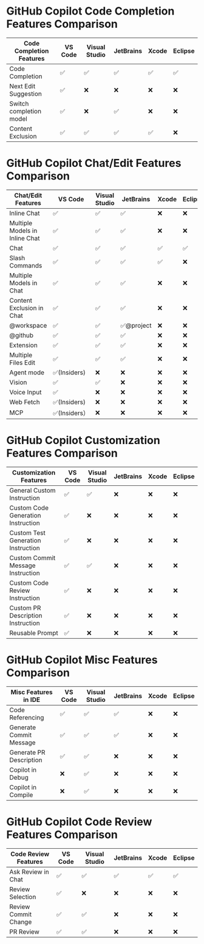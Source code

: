 # GitHub Copilot Code Completion Features Comparison

| Code Completion Features | VS Code | Visual Studio | JetBrains | Xcode | Eclipse |
|--------------------------|---------|---------------|-----------|-------|---------|
| Code Completion          | ✅       | ✅             | ✅         | ✅     | ✅       |
| Next Edit Suggestion     | ✅       | ❌             | ❌         | ❌     | ❌       |
| Switch completion model  | ✅       | ❌             | ✅         | ❌     | ❌       |
| Content Exclusion        | ✅       | ✅             | ✅         | ✅     | ❌       |

# GitHub Copilot Chat/Edit Features Comparison

| Chat/Edit Features       | VS Code       | Visual Studio | JetBrains     | Xcode | Eclipse |
|--------------------------|---------------|---------------|---------------|-------|---------|
| Inline Chat              | ✅             | ✅             | ✅             | ❌     | ❌       |
| Multiple Models in Inline Chat | ✅       | ✅             | ✅             | ❌     | ❌       |
| Chat                     | ✅             | ✅             | ✅             | ✅     | ✅       |
| Slash Commands           | ✅             | ✅             | ✅             | ✅     | ❌       |
| Multiple Models in Chat  | ✅             | ✅             | ✅             | ❌     | ❌       |
| Content Exclusion in Chat| ✅             | ✅             | ✅             | ❌     | ❌       |
| @workspace               | ✅             | ✅             | ✅@project     | ❌     | ❌       |
| @github                  | ✅             | ✅             | ✅             | ❌     | ❌       |
| Extension                | ✅             | ✅             | ✅             | ❌     | ❌       |
| Multiple Files Edit      | ✅             | ✅             | ✅             | ❌     | ❌       |
| Agent mode               | ✅(Insiders)   | ❌             | ❌             | ❌     | ❌       |
| Vision                   | ✅             | ✅             | ❌             | ❌     | ❌       |
| Voice Input              | ✅             | ❌             | ❌             | ❌     | ❌       |
| Web Fetch                | ✅(Insiders)   | ❌             | ❌             | ❌     | ❌       |
| MCP                      | ✅(Insiders）  | ❌             | ❌             | ❌     | ❌       |


# GitHub Copilot Customization Features Comparison

| Customization Features               | VS Code | Visual Studio | JetBrains | Xcode | Eclipse |
|--------------------------------------|---------|---------------|-----------|-------|---------|
| General Custom Instruction           | ✅       | ✅             | ❌         | ❌     | ❌       |
| Custom Code Generation Instruction   | ✅       | ❌             | ❌         | ❌     | ❌       |
| Custom Test Generation Instruction   | ✅       | ❌             | ❌         | ❌     | ❌       |
| Custom Commit Message Instruction    | ✅       | ✅             | ❌         | ❌     | ❌       |
| Custom Code Review Instruction       | ✅       | ❌             | ❌         | ❌     | ❌       |
| Custom PR Description Instruction    | ✅       | ❌             | ❌         | ❌     | ❌       |
| Reusable Prompt                      | ✅       | ❌             | ❌         | ❌     | ❌       |

# GitHub Copilot Misc Features Comparison

| Misc Features in IDE     | VS Code | Visual Studio | JetBrains | Xcode | Eclipse |
|--------------------------|---------|---------------|-----------|-------|---------|
| Code Referencing         | ✅       | ✅             | ✅         | ❌     | ❌       |
| Generate Commit Message  | ✅       | ✅             | ✅         | ❌     | ❌       |
| Generate PR Description  | ✅       | ✅             | ❌         | ❌     | ❌       |
| Copilot in Debug         | ❌       | ✅             | ❌         | ❌     | ❌       |
| Copilot in Compile       | ❌       | ✅             | ❌         | ❌     | ❌       |

# GitHub Copilot Code Review Features Comparison

| Code Review Features     | VS Code | Visual Studio | JetBrains | Xcode | Eclipse |
|--------------------------|---------|---------------|-----------|-------|---------|
| Ask Review in Chat       | ✅       | ✅             | ✅         | ✅     | ✅       |
| Review Selection         | ✅       | ❌             | ❌         | ❌     | ❌       |
| Review Commit Change     | ✅       | ✅             | ❌         | ❌     | ❌       |
| PR Review                | ✅       | ✅             | ❌         | ❌     | ❌       |